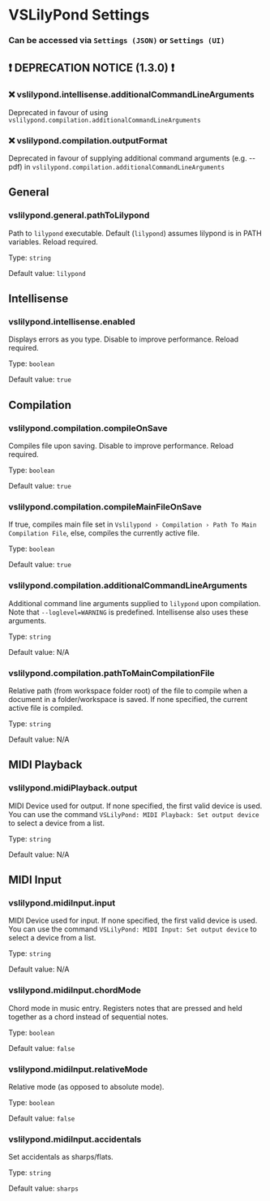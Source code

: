 # VSLilyPond Settings

### Can be accessed via `Settings (JSON)` or `Settings (UI)`

## :heavy_exclamation_mark: DEPRECATION NOTICE (1.3.0) :heavy_exclamation_mark:

### :x: vslilypond.intellisense.additionalCommandLineArguments

Deprecated in favour of using `vslilypond.compilation.additionalCommandLineArguments`

### :x: vslilypond.compilation.outputFormat

Deprecated in favour of supplying additional command arguments (e.g. --pdf) in `vslilypond.compilation.additionalCommandLineArguments`

## General

### vslilypond.general.pathToLilypond

Path to `lilypond` executable. Default (`lilypond`) assumes lilypond is in PATH variables. Reload required.

Type: `string`

Default value: `lilypond`

## Intellisense

### vslilypond.intellisense.enabled

Displays errors as you type. Disable to improve performance. Reload required.

Type: `boolean`

Default value: `true`

## Compilation

### vslilypond.compilation.compileOnSave

Compiles file upon saving. Disable to improve performance. Reload required.

Type: `boolean`

Default value: `true`

### vslilypond.compilation.compileMainFileOnSave

If true, compiles main file set in `Vslilypond › Compilation › Path To Main Compilation File`, else, compiles the currently active file.

Type: `boolean`

Default value: `true`

### vslilypond.compilation.additionalCommandLineArguments

Additional command line arguments supplied to `lilypond` upon compilation. Note that `--loglevel=WARNING` is predefined. Intellisense also uses these arguments.

Type: `string`

Default value: N/A

### vslilypond.compilation.pathToMainCompilationFile

Relative path (from workspace folder root) of the file to compile when a document in a folder/workspace is saved. If none specified, the current active file is compiled.

Type: `string`

Default value: N/A

## MIDI Playback

### vslilypond.midiPlayback.output

MIDI Device used for output. If none specified, the first valid device is used. You can use the command `VSLilyPond: MIDI Playback: Set output device` to select a device from a list.

Type: `string`

Default value: N/A

## MIDI Input

### vslilypond.midiInput.input

MIDI Device used for input. If none specified, the first valid device is used. You can use the command `VSLilyPond: MIDI Input: Set output device` to select a device from a list.

Type: `string`

Default value: N/A

### vslilypond.midiInput.chordMode

Chord mode in music entry. Registers notes that are pressed and held together as a chord instead of sequential notes.

Type: `boolean`

Default value: `false`

### vslilypond.midiInput.relativeMode

Relative mode (as opposed to absolute mode).

Type: `boolean`

Default value: `false`

### vslilypond.midiInput.accidentals

Set accidentals as sharps/flats.

Type: `string`

Default value: `sharps`